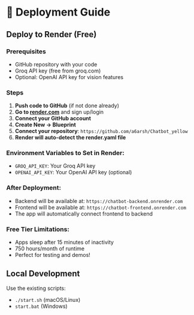 # 🚀 Deployment Guide

## Deploy to Render (Free)

### Prerequisites
- GitHub repository with your code
- Groq API key (free from groq.com)
- Optional: OpenAI API key for vision features

### Steps

1. **Push code to GitHub** (if not done already)
2. **Go to [render.com](https://render.com)** and sign up/login
3. **Connect your GitHub account**
4. **Create New → Blueprint**
5. **Connect your repository**: `https://github.com/a6arsh/Chatbot_yellow`
6. **Render will auto-detect the render.yaml file**

### Environment Variables to Set in Render:
- `GROQ_API_KEY`: Your Groq API key
- `OPENAI_API_KEY`: Your OpenAI API key (optional)

### After Deployment:
- Backend will be available at: `https://chatbot-backend.onrender.com`
- Frontend will be available at: `https://chatbot-frontend.onrender.com`
- The app will automatically connect frontend to backend

### Free Tier Limitations:
- Apps sleep after 15 minutes of inactivity
- 750 hours/month of runtime
- Perfect for testing and demos!

## Local Development
Use the existing scripts:
- `./start.sh` (macOS/Linux)
- `start.bat` (Windows)
